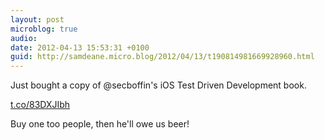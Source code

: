 ```yaml
---
layout: post
microblog: true
audio: 
date: 2012-04-13 15:53:31 +0100
guid: http://samdeane.micro.blog/2012/04/13/t190814981669928960.html
---
```

Just bought a copy of @secboffin's iOS Test Driven Development book.

[t.co/83DXJIbh](http://t.co/83DXJIbh)

Buy one too people, then he'll owe us beer!

